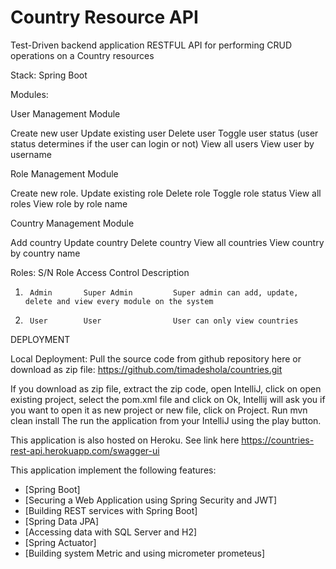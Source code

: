 # Country Resource API
Test-Driven backend application RESTFUL API for performing CRUD operations on a Country resources

Stack: Spring Boot

Modules:

User Management Module

Create new user
Update existing user
Delete user
Toggle user status (user status determines if the user can login or not)
View all users
View user by username

Role Management Module

Create new role.
Update existing role
Delete role
Toggle role status
View all roles
View role by role name

Country Management Module

Add country
Update country
Delete country
View all countries
View country by country name


Roles: 
S/N	    Role	    Access Control      Description

1.      Admin	    Super Admin         Super admin can add, update, delete and view every module on the system
2.      User	    User                User can only view countries

DEPLOYMENT

Local Deployment:
Pull the source code from github repository here or download as zip file: https://github.com/timadeshola/countries.git

If you download as zip file, extract the zip code, open IntelliJ, click on open existing project, select the pom.xml file 
and click on Ok, Intellij will ask you if you want to open it as new project or new file, click on Project.
Run mvn clean install
The run the application from your IntelliJ using the play button.

This application is also hosted on Heroku.
See link here https://countries-rest-api.herokuapp.com/swagger-ui

This application implement the following features:

* [Spring Boot]
* [Securing a Web Application using Spring Security and JWT]
* [Building REST services with Spring Boot]
* [Spring Data JPA]
* [Accessing data with SQL Server and H2]
* [Spring Actuator]
* [Building system Metric and using micrometer prometeus]



